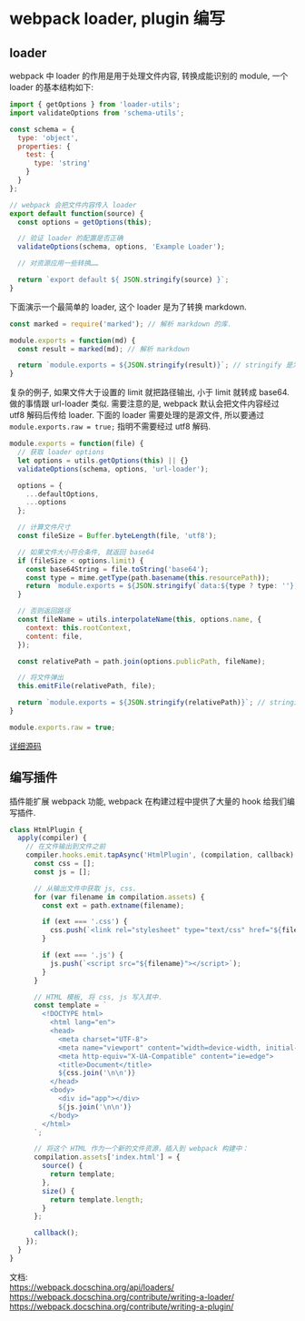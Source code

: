 # webpack loader, plugin 编写

## loader

webpack 中 loader 的作用是用于处理文件内容, 转换成能识别的 module, 一个 loader 的基本结构如下: 
```js
import { getOptions } from 'loader-utils';
import validateOptions from 'schema-utils';

const schema = {
  type: 'object',
  properties: {
    test: {
      type: 'string'
    }
  }
};

// webpack 会把文件内容传入 loader
export default function(source) {
  const options = getOptions(this);

  // 验证 loader 的配置是否正确
  validateOptions(schema, options, 'Example Loader');

  // 对资源应用一些转换……

  return `export default ${ JSON.stringify(source) }`;
}
```

下面演示一个最简单的 loader, 这个 loader 是为了转换 markdown.

```js
const marked = require('marked'); // 解析 markdown 的库.

module.exports = function(md) {
  const result = marked(md); // 解析 markdown

  return `module.exports = ${JSON.stringify(result)}`; // stringify 是为了把 / 之类的字符转义
}

```

复杂的例子, 如果文件大于设置的 limit 就把路径输出, 小于 limit 就转成 base64. 
做的事情跟 url-loader 类似. 需要注意的是, webpack 默认会把文件内容经过 utf8 解码后传给 loader.
下面的 loader 需要处理的是源文件, 所以要通过 `module.exports.raw = true;` 指明不需要经过 utf8 解码.

```js
module.exports = function(file) {
  // 获取 loader options
  let options = utils.getOptions(this) || {}
  validateOptions(schema, options, 'url-loader');

  options = {
    ...defaultOptions,
    ...options
  };

  // 计算文件尺寸
  const fileSize = Buffer.byteLength(file, 'utf8');

  // 如果文件大小符合条件, 就返回 base64
  if (fileSize < options.limit) {
    const base64String = file.toString('base64');
    const type = mime.getType(path.basename(this.resourcePath));
    return `module.exports = ${JSON.stringify(`data:${type ? type: ''};base64,${base64String}`)}`
  }

  // 否则返回路径
  const fileName = utils.interpolateName(this, options.name, {
    context: this.rootContext,
    content: file,
  });

  const relativePath = path.join(options.publicPath, fileName);

  // 将文件弹出
  this.emitFile(relativePath, file);

  return `module.exports = ${JSON.stringify(relativePath)}`; // stringify 是为了把 / 之类的字符转义
}

module.exports.raw = true;
```

[详细源码](./loader/url-loader.js)

## 编写插件

插件能扩展 webpack 功能, webpack 在构建过程中提供了大量的 hook 给我们编写插件.

```js
class HtmlPlugin {
  apply(compiler) {
    // 在文件输出到文件之前
    compiler.hooks.emit.tapAsync('HtmlPlugin', (compilation, callback) => {
      const css = [];
      const js = [];

      // 从输出文件中获取 js, css.
      for (var filename in compilation.assets) {
        const ext = path.extname(filename);

        if (ext === '.css') {
          css.push(`<link rel="stylesheet" type="text/css" href="${filename}">`);
        }

        if (ext === '.js') {
          js.push(`<script src="${filename}"></script>`);
        }
      }

      // HTML 模板, 将 css, js 写入其中.
      const template = `
        <!DOCTYPE html>
          <html lang="en">
          <head>
            <meta charset="UTF-8">
            <meta name="viewport" content="width=device-width, initial-scale=1.0">
            <meta http-equiv="X-UA-Compatible" content="ie=edge">
            <title>Document</title>
            ${css.join('\n\n')}
          </head>
          <body>
            <div id="app"></div>
            ${js.join('\n\n')}
          </body>
        </html>
      `;

      // 将这个 HTML 作为一个新的文件资源，插入到 webpack 构建中：
      compilation.assets['index.html'] = {
        source() {
          return template;
        },
        size() {
          return template.length;
        }
      };

      callback();
    });
  }
}
```

文档:  
https://webpack.docschina.org/api/loaders/  
https://webpack.docschina.org/contribute/writing-a-loader/  
https://webpack.docschina.org/contribute/writing-a-plugin/  